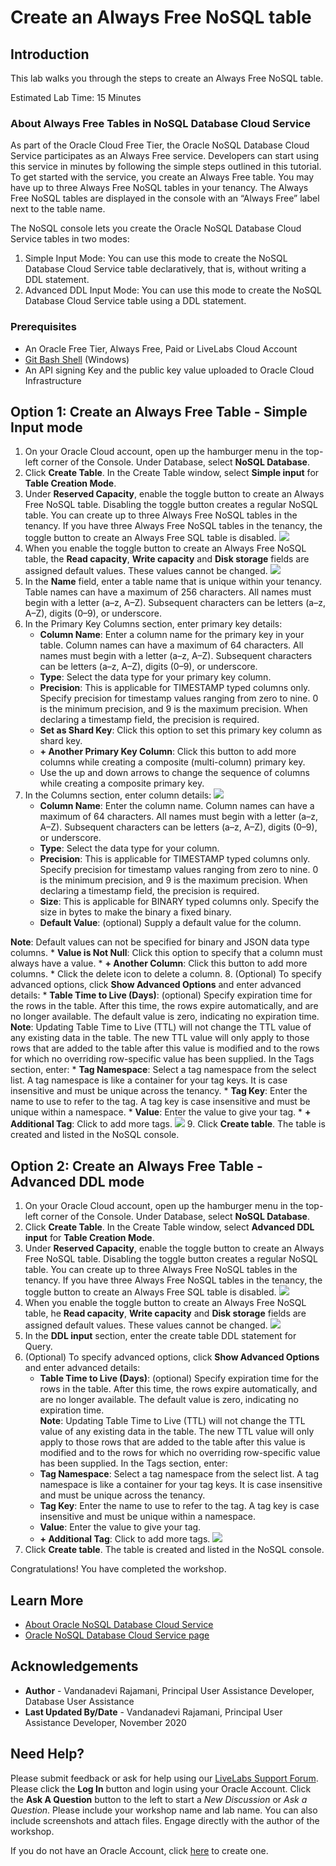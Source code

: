 # Create an Always Free NoSQL table

## Introduction

This lab walks you through the steps to create an Always Free NoSQL table.

Estimated Lab Time: 15 Minutes

### **About Always Free Tables in NoSQL Database Cloud Service**

As part of the Oracle Cloud Free Tier, the Oracle NoSQL Database Cloud Service participates as an Always Free service. Developers can start using this service in minutes by following the simple steps outlined in this tutorial. To get started with the service, you create an Always Free table. You may have up to three Always Free NoSQL tables in your tenancy. The Always Free NoSQL tables are displayed in the console with an “Always Free” label next to the table name.

The NoSQL console lets you create the Oracle NoSQL Database Cloud Service tables in two modes:

  1. Simple Input Mode: You can use this mode to create the NoSQL Database Cloud Service table declaratively, that is, without writing a DDL statement.
  2. Advanced DDL Input Mode: You can use this mode to create the NoSQL Database Cloud Service table using a DDL statement.

### **Prerequisites**

*  An Oracle Free Tier, Always Free, Paid or LiveLabs Cloud Account
* [Git Bash Shell](https://gitforwindows.org/) (Windows)
* An API signing Key and the public key value uploaded to Oracle Cloud Infrastructure

## **Option 1:** Create an Always Free Table - Simple Input mode
1. On your Oracle Cloud account, open up the hamburger menu in the top-left corner of the Console. Under Database, select **NoSQL Database**.
2. Click **Create Table**. In the Create Table window, select  **Simple input** for **Table Creation Mode**.
3. Under **Reserved Capacity**, enable the toggle button to create an Always Free NoSQL table. Disabling the toggle button creates a regular NoSQL table. You can create up to three Always Free NoSQL tables in the tenancy. If you have three Always Free NoSQL tables in the tenancy, the toggle button to create an Always Free SQL table is disabled.
  ![](./images/crt_reg_tbl.png)
4. When you enable the toggle button to create an Always Free NoSQL table, the **Read capacity**, **Write capacity** and **Disk storage** fields are assigned default values. These values cannot be changed.
  ![](./images/crt_free_tbl.png)
5. In the **Name** field, enter a table name that is unique within your tenancy. Table names can have a maximum of 256 characters. All names must begin with a letter (a–z, A–Z). Subsequent characters can be letters (a–z, A–Z), digits (0–9), or underscore.
6. In the Primary Key Columns section, enter primary key details:
    * **Column Name**: Enter a column name for the primary key in your table. Column names can have a maximum of 64 characters. All names must begin with a letter (a–z, A–Z). Subsequent characters can be letters (a–z, A–Z), digits (0–9), or underscore.
    * **Type**: Select the data type for your primary key column.
    * **Precision**: This is applicable for TIMESTAMP typed columns only. Specify precision for timestamp values ranging from zero to nine. 0 is the minimum precision, and 9 is the maximum precision. When declaring a timestamp field, the precision is required.
    * **Set as Shard Key**: Click this option to set this primary key column as shard key.
    * **+ Another Primary Key Column**: Click this button to add more columns while creating a composite (multi-column) primary key.
    * Use the up and down arrows to change the sequence of columns while creating a composite primary key.
7. In the Columns section, enter column details:
    ![](./images/add_col.png)
    * **Column Name**: Enter the column name. Column names can have a maximum of 64 characters. All names must begin with a letter (a–z, A–Z). Subsequent characters can be letters (a–z, A–Z), digits (0–9), or underscore.
    * **Type**: Select the data type for your column.
    * **Precision**: This is applicable for TIMESTAMP typed columns only. Specify precision for timestamp values ranging from zero to nine. 0 is the minimum precision, and 9 is the maximum precision. When declaring a timestamp field, the precision is required.
    * **Size**: This is applicable for BINARY typed columns only. Specify the size in bytes to make the binary a fixed binary.
    * **Default Value**: (optional) Supply a default value for the column.

  **Note**: Default values can not be specified for binary and JSON data type columns.
    * **Value is Not Null**: Click this option to specify that a column must always have a value.
    * **+ Another Column**: Click this button to add more columns.
    * Click the delete icon to delete a column.
8. (Optional) To specify advanced options, click **Show Advanced Options** and enter advanced details:
    * **Table Time to Live (Days)**: (optional) Specify expiration time for the rows in the table. After this time, the rows expire automatically, and are no longer available. The default value is zero, indicating no expiration time.  
  **Note**: Updating Table Time to Live (TTL) will not change the TTL value of any existing data in the table. The new TTL value will only apply to those rows that are added to the table after this value is modified and to the rows for which no overriding row-specific value has been supplied.
  In the Tags section, enter:
    * **Tag Namespace**: Select a tag namespace from the select list. A tag namespace is like a container for your tag keys. It is case insensitive and must be unique across the tenancy.
    * **Tag Key**: Enter the name to use to refer to the tag. A tag key is case insensitive and must be unique within a namespace.
    * **Value**: Enter the value to give your tag.
    * **+ Additional Tag**: Click to add more tags.
![](./images/crt_tab_adv_opt.png)
9. Click **Create table**.
The table is created and listed in the NoSQL console.

## **Option 2:** Create an Always Free Table - Advanced DDL mode
1. On your Oracle Cloud account, open up the hamburger menu in the top-left corner of the Console. Under Database, select **NoSQL Database**.
2. Click **Create Table**. In the Create Table window, select  **Advanced DDL input** for **Table Creation Mode**.
3. Under **Reserved Capacity**, enable the toggle button to create an Always Free NoSQL table. Disabling the toggle button creates a regular NoSQL table. You can create up to three Always Free NoSQL tables in the tenancy. If you have three Always Free NoSQL tables in the tenancy, the toggle button to create an Always Free SQL table is disabled.
  ![](./images/crt_tab_ddlmode.png)
4. When you enable the toggle button to create an Always Free NoSQL table, he **Read capacity**, **Write capacity** and **Disk storage** fields are assigned default values. These values cannot be changed.
  ![](./images/crtfree_ddlmode.png)
5. In the **DDL input** section, enter the create table DDL statement for Query.
6. (Optional) To specify advanced options, click **Show Advanced Options** and enter advanced details:
    * **Table Time to Live (Days)**: (optional) Specify expiration time for the rows in the table. After this time, the rows expire automatically, and are no longer available. The default value is zero, indicating no expiration time.  
  **Note**: Updating Table Time to Live (TTL) will not change the TTL value of any existing data in the table. The new TTL value will only apply to those rows that are added to the table after this value is modified and to the rows for which no overriding row-specific value has been supplied.
  In the Tags section, enter:
    * **Tag Namespace**: Select a tag namespace from the select list. A tag namespace is like a container for your tag keys. It is case insensitive and must be unique across the tenancy.
    * **Tag Key**: Enter the name to use to refer to the tag. A tag key is case insensitive and must be unique within a namespace.
    * **Value**: Enter the value to give your tag.
    * **+ Additional Tag**: Click to add more tags.
![](./images/crt_tab_adv_opt.png)
7. Click **Create table**.
The table is created and listed in the NoSQL console.

Congratulations! You have completed the workshop.


## Learn More

* [About Oracle NoSQL Database Cloud Service](https://docs.oracle.com/pls/topic/lookup?ctx=cloud&id=CSNSD-GUID-88373C12-018E-4628-B241-2DFCB7B16DE8)
* [Oracle NoSQL Database Cloud Service page](https://cloud.oracle.com/en_US/nosql)

## Acknowledgements
* **Author** - Vandanadevi Rajamani, Principal User Assistance Developer, Database User Assistance
* **Last Updated By/Date** - Vandanadevi Rajamani, Principal User Assistance Developer, November 2020

## Need Help?
Please submit feedback or ask for help using our [LiveLabs Support Forum](https://community.oracle.com/tech/developers/categories/livelabsdiscussions). Please click the **Log In** button and login using your Oracle Account. Click the **Ask A Question** button to the left to start a *New Discussion* or *Ask a Question*.  Please include your workshop name and lab name.  You can also include screenshots and attach files.  Engage directly with the author of the workshop.

If you do not have an Oracle Account, click [here](https://profile.oracle.com/myprofile/account/create-account.jspx) to create one.
